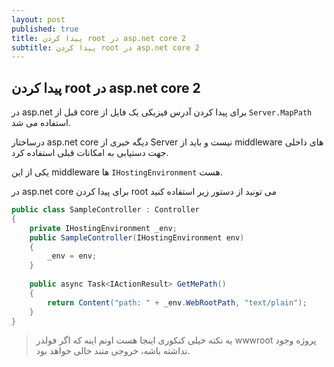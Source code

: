 ```yaml
---
layout: post
published: true
title: پیدا کردن root در asp.net core 2
subtitle: پیدا کردن root در asp.net core 2
---
```

## پیدا کردن root در asp.net core 2

در asp.net قبل از core برای پیدا کردن آدرس فیزیکی یک فایل از `Server.MapPath` استفاده می شد.

درساختار asp.net core دیگه خبری از Server نیست و باید از middleware های داخلی جهت دستیابی به امکانات قبلی استفاده کرد.

یکی از این middleware ها `IHostingEnvironment` هست.

در asp.net core برای پیدا کردن root می تونید از دستور زیر استفاده کنید

```C#
public class SampleController : Controller
{
	private IHostingEnvironment _env;
    public SampleController(IHostingEnvironment env)
    {
    	_env = env;
    }
    
    public async Task<IActionResult> GetMePath()
    {
    	return Content("path: " + _env.WebRootPath, "text/plain");
    }
}
```

> یه نکته خیلی کنکوری اینجا هست اونم اینه که اگر فولدر wwwroot پروژه وجود نداشته باشه، خروجی متند خالی خواهد بود.

